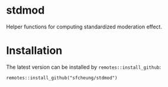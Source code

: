 # stdmod

Helper functions for computing standardized moderation effect.

# Installation

The latest version can be installed by `remotes::install_github`:

```
remotes::install_github("sfcheung/stdmod")
```
